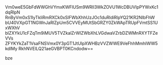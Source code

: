 Vm0weE5GbFdWWGhVYmxKWFlUSm9WRll3WkZOVU1WcDBUVlpPYWxKc1dqRlpN
RnByVm0xS1IyTkliRmRXCk0xSlFWbXhhUzJOc1duRldiRlpYQ21KR2NIbFhW
bU40VXpGT1NGWnJaRlZpUm5CVVEyMUtSbGRZY0ZkWApTRUpFVmtSS1UxWXhV
blZXYkU1cFZqTm9iMUV5TVZkalZrWlZWbXhLVGdwaVZrbDZWMnRXYTFZeVVs
ZFYKYkZaT1VsaFNSVmx0Y3pGT1JtUlpXWHBzVVZWWE9VeFhhMmhIWW5kdlMy
RkhNVElLQ21aeGVBPT0KCndodw==

bze